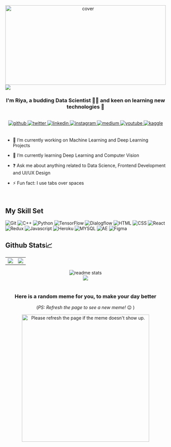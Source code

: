 
<div align="center">
<img width="100%" height = "250px" src="https://i.ibb.co/GMDN0Y1/result.png" alt="cover" />

</div>
<img align='center' src="https://visitor-badge.glitch.me/badge?page_id=RiyaParikh0112.visitor-badge&left_color=green&right_color=red">


### <div align="center">I'm Riya, a budding Data Scientist 👩‍💻 and keen on learning new technologies 🚀</div>  


  
<br/>

<div align="center">
<a href="https://github.com/riyaparikh0112" target="_blank">
<img src=https://img.shields.io/badge/github-%2324292e.svg?&style=for-the-badge&logo=github&logoColor=white alt=github style="margin-bottom: 5px;" />
</a>
<a href="https://twitter.com/RiyaParikh0112" target="_blank">
<img src=https://img.shields.io/badge/twitter-%2300acee.svg?&style=for-the-badge&logo=twitter&logoColor=white alt=twitter style="margin-bottom: 5px;" />
</a>
<a href="https://linkedin.com/in/riya-parikh-27b345196" target="_blank">
<img src=https://img.shields.io/badge/linkedin-%231E77B5.svg?&style=for-the-badge&logo=linkedin&logoColor=white alt=linkedin style="margin-bottom: 5px;" />
</a>
<a href="https://instagram.com/riyaparikh0112" target="_blank">
<img src=https://img.shields.io/badge/instagram-%23000000.svg?&style=for-the-badge&logo=instagram&logoColor=white alt=instagram style="margin-bottom: 5px;" />
</a>
<a href="https://medium.com/https://medium.com/@riyaparikh0112
" target="_blank">
<img src=https://img.shields.io/badge/medium-%23292929.svg?&style=for-the-badge&logo=medium&logoColor=white alt=medium style="margin-bottom: 5px;" />
</a>
<a href="https://www.youtube.com/user/https://www.youtube.com/channel/UCIZb0hIisuFk5Duh5O-OSYA" target="_blank">
<img src=https://img.shields.io/badge/youtube-%23EE4831.svg?&style=for-the-badge&logo=youtube&logoColor=white alt=youtube style="margin-bottom: 5px;" />
</a>
<a href="https://www.kaggle.com/riyaparikh01 " target="_blank">
<img src=https://img.shields.io/badge/kaggle-%2344BAE8.svg?&style=for-the-badge&logo=kaggle&logoColor=white alt=kaggle style="margin-bottom: 5px;" />
</a>  
</div>  
  

<br/>  
  

- 🔭 I’m currently working on Machine Learning and Deep Learning Projects  
  

- 🌱 I’m currently learning Deep Learning and Computer Vision 
  

- ❓ Ask me about anything related to Data Science, Frontend Development and UI/UX Design  
  

- ⚡ Fun fact: I use tabs over spaces  
  

<br/>  


## My Skill Set  
![Git](https://img.shields.io/badge/GIT-E44C30?style=for-the-badge&logo=git&logoColor=white) ![C++](https://img.shields.io/badge/c++-%2300599C.svg?style=for-the-badge&logo=c%2B%2B&logoColor=white) ![Python](	https://img.shields.io/badge/Python-14354C?style=for-the-badge&logo=python&logoColor=white)
![TensorFlow](https://img.shields.io/badge/TensorFlow-FF6F00?style=for-the-badge&logo=tensorflow&logoColor=white) ![Dialogflow](https://img.shields.io/badge/dialogflow-FF9800?style=for-the-badge&logo=dialogflow&logoColor=white) ![HTML](https://img.shields.io/badge/HTML5-E34F26?style=for-the-badge&logo=html5&logoColor=white) ![CSS](https://img.shields.io/badge/CSS3-1572B6?style=for-the-badge&logo=css3&logoColor=white) ![React](https://img.shields.io/badge/React-20232A?style=for-the-badge&logo=react&logoColor=61DAFB) ![Redux](https://img.shields.io/badge/Redux-593D88?style=for-the-badge&logo=redux&logoColor=white) ![Javascript](	https://img.shields.io/badge/JavaScript-323330?style=for-the-badge&logo=javascript&logoColor=F7DF1E) ![Heroku](	https://img.shields.io/badge/Heroku-430098?style=for-the-badge&logo=heroku&logoColor=white) ![MYSQL](https://img.shields.io/badge/MySQL-005C84?style=for-the-badge&logo=mysql&logoColor=white) ![AE](https://img.shields.io/badge/Adobe%20after%20affects-CF96FD?style=for-the-badge&logo=Adobe%20after%20effects&logoColor=393665) ![Figma](https://img.shields.io/badge/Figma-F24E1E?style=for-the-badge&logo=figma&logoColor=white) 






## Github Stats📈
<div>
<table align="center" cellspacing="0" cellpadding="0" border="0">
  <tr>
    <td>
      <a href="https://github.com/riyaparikh0112">
        <img src="https://github-readme-stats.vercel.app/api?username=riyaparikh0112&show_icons=true&count_private=true&hide_border=true&theme=merko">
      <a/>
    </td>
    <td>
      <a href="https://github.com/riyaparikh0112">
        <img src="https://github-readme-stats.vercel.app/api/top-langs/?username=riyaparikh0112&layout=compact&theme=merko">
      <a/>
    </td>
   </tr>
</table>


 <div align='center'><img src="https://github-readme-streak-stats.herokuapp.com?user=RiyaParikh0112&theme=merko" alt='readme stats'>
   <div align='center'><img src="https://activity-graph.herokuapp.com/graph?username=RiyaParikh0112&bg_color=222021&color=77fdf4&line=c0ff14&point=71f901&area=true&hide_border=true"</div>
</div>

   


<br/>  



<!-- BLOG-POST-LIST:START -->
<!-- - [How to prevent GitHub from suspending your cronjob based triggers](https://dev.to/gautamkrishnar/how-to-prevent-github-from-suspending-your-cronjob-based-triggers-knf)
- [How I built one of the top 20 most used Github Actions](https://www.gautamkrishnar.com/how-i-built-one-of-the-top-20-most-used-github-actions/)
- [Show your latest dev.to posts automatically on your GitHub profile readme](https://dev.to/gautamkrishnar/show-your-latest-dev-to-posts-automatically-in-your-github-profile-readme-3nk8)
- [God Mode in browsers: document.designMode = &quot;on&quot;](https://dev.to/gautamkrishnar/god-mode-in-browsers-document-designmode-on-2pmo) -->
<!-- BLOG-POST-LIST:END -->

### Here is a random meme for you, to make your day better
(*PS: Refresh the page to see a new meme!* :wink: )

<a href="https://github.com/techytushar/random-memer"><img src='https://random-memer.herokuapp.com/' title="Meme" alt="Please refresh the page if the meme doesn't show up." height="400"></a>

<br/>  



